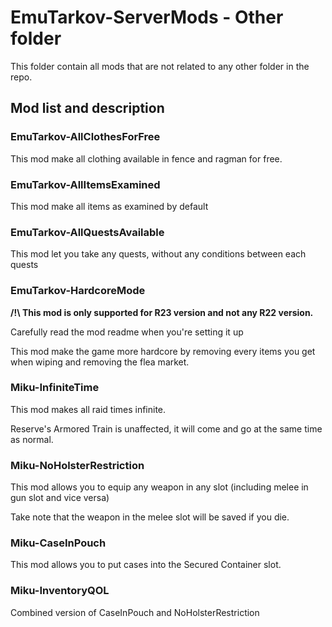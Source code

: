 # EmuTarkov-ServerMods - Other folder
This folder contain all mods that are not related to any other folder in the repo.


## Mod list and description


### EmuTarkov-AllClothesForFree
This mod make all clothing available in fence and ragman for free.

### EmuTarkov-AllItemsExamined
This mod make all items as examined by default

### EmuTarkov-AllQuestsAvailable
This mod let you take any quests, without any conditions between each quests

### EmuTarkov-HardcoreMode
**/!\ This mod is only supported for R23 version and not any R22 version.**

Carefully read the mod readme when you're setting it up

This mod make the game more hardcore by removing every items you get when wiping and removing the flea market.

### Miku-InfiniteTime
This mod makes all raid times infinite.

Reserve's Armored Train is unaffected, it will come and go at the same time as normal.

### Miku-NoHolsterRestriction
This mod allows you to equip any weapon in any slot (including melee in gun slot and vice versa)

Take note that the weapon in the melee slot will be saved if you die.

### Miku-CaseInPouch
This mod allows you to put cases into the Secured Container slot. 

### Miku-InventoryQOL
Combined version of CaseInPouch and NoHolsterRestriction

